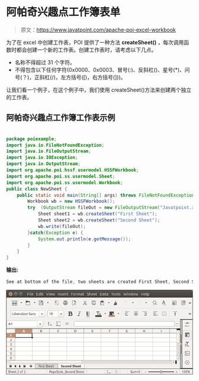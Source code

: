 # 阿帕奇兴趣点工作簿表单

> 原文：<https://www.javatpoint.com/apache-poi-excel-workbook>

为了在 excel 中创建工作表，POI 提供了一种方法 **createSheet()** ，每次调用函数时都会创建一个新的工作表。创建工作表时，请考虑以下几点。

*   名称不得超过 31 个字符。
*   不得包含以下任何字符(0x0000、0x0003、冒号(:)、反斜杠(\)、星号(*)、问号(？)，正斜杠(/)，左方括号([)，右方括号(]))。

让我们看一个例子，在这个例子中，我们使用 createSheet()方法来创建两个独立的工作表。

## 阿帕奇兴趣点工作簿工作表示例

```java

package poiexample;
import java.io.FileNotFoundException;
import java.io.FileOutputStream;
import java.io.IOException;
import java.io.OutputStream;
import org.apache.poi.hssf.usermodel.HSSFWorkbook;
import org.apache.poi.ss.usermodel.Sheet;
import org.apache.poi.ss.usermodel.Workbook;
public class NewSheet {
	public static void main(String[] args) throws FileNotFoundException, IOException {
		Workbook wb = new HSSFWorkbook();
	    try  (OutputStream fileOut = new FileOutputStream("Javatpoint.xls")) {
	        Sheet sheet1 = wb.createSheet("First Sheet");
	        Sheet sheet2 = wb.createSheet("Second Sheet");
	        wb.write(fileOut);
	    }catch(Exception e) {
	    	System.out.println(e.getMessage());
	    }
	}
}

```

**输出:**

```java
See at bottom of the file, two sheets are created First Sheet, Second Sheet.

```

![Apache POI Workbook Sheet](img/a28faf5cfd20388da8a71ce956c522c8.png)
